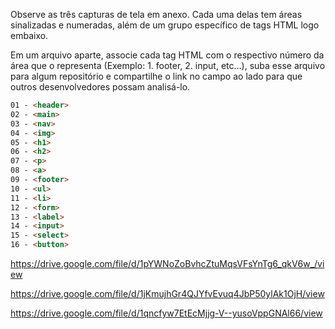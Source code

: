 Observe as três capturas de tela em anexo. Cada uma delas tem áreas sinalizadas e numeradas, além de um grupo específico de tags HTML logo embaixo.

Em um arquivo aparte, associe cada tag HTML com o respectivo número da área que o representa (Exemplo: 1. footer, 2. input, etc...), suba esse arquivo para algum repositório e compartilhe o link no campo ao lado para que outros desenvolvedores possam analisá-lo.

```html
01 - <header>
02 - <main>
03 - <nav>
04 - <img>
05 - <h1>
06 - <h2>
07 - <p>
08 - <a>
09 - <footer>
10 - <ul>
11 - <li>
12 - <form>
13 - <label>
14 - <input>
15 - <select>
16 - <button>
```
https://drive.google.com/file/d/1pYWNoZoBvhcZtuMqsVFsYnTg6_qkV6w_/view

https://drive.google.com/file/d/1jKmujhGr4QJYfvEvuq4JbP50ylAk1OjH/view

https://drive.google.com/file/d/1qncfyw7EtEcMjjg-V--yusoVppGNAl66/view